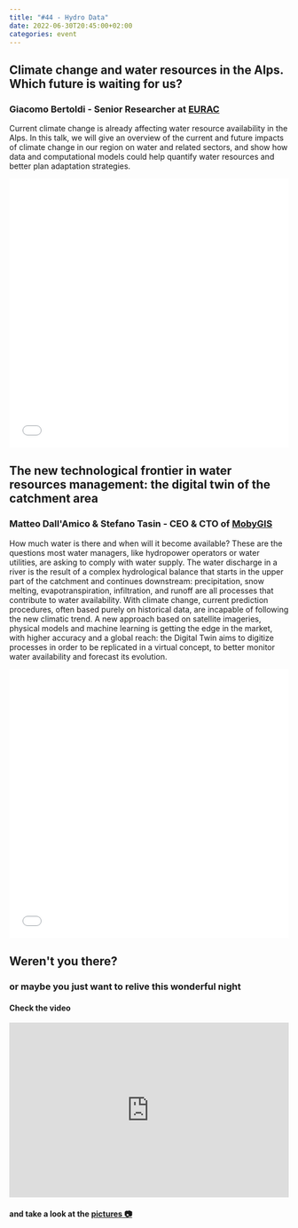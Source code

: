 ```yaml
---
title: "#44 - Hydro Data"
date: 2022-06-30T20:45:00+02:00
categories: event
---
```


## Climate change and water resources in the Alps. Which future is waiting for us?

### Giacomo Bertoldi - Senior Researcher at [EURAC](//www.eurac.edu/en/institutes-centers/institute-for-alpine-environment)

Current climate change is already affecting water resource availability in the Alps. In this talk, we will give an overview of the current and future impacts of climate change in our region on water and related sectors, and show how data and computational models could help quantify water resources and better plan adaptation strategies.

<iframe src="//www.slideshare.net/slideshow/embed_code/key/BOqhxGvbNR9OuZ" width="100%" height="485" frameborder="0" marginwidth="0" marginheight="0" scrolling="no" allowfullscreen> </iframe>

## The new technological frontier in water resources management: the digital twin of the catchment area

### Matteo Dall'Amico & Stefano Tasin - CEO & CTO of [MobyGIS](//www.waterjade.com/en/mobygis-en/)

How much water is there and when will it become available? These are the questions most water managers, like hydropower operators or water utilities, are asking to comply with water supply. The water discharge in a river is the result of a complex hydrological balance that starts in the upper part of the catchment and continues downstream: precipitation, snow melting, evapotranspiration, infiltration, and runoff are all processes that contribute to water availability. With climate change, current prediction procedures, often based purely on historical data, are incapable of following the new climatic trend. A new approach based on satellite imageries, physical models and machine learning is getting the edge in the market, with higher accuracy and a global reach: the Digital Twin aims to digitize processes in order to be replicated in a virtual concept, to better monitor water availability and forecast its evolution.

<iframe src="//www.slideshare.net/slideshow/embed_code/key/mlIQgx4dleWRO0" width="100%" height="485" frameborder="0" marginwidth="0" marginheight="0" scrolling="no" allowfullscreen> </iframe>

## Weren't you there?

### or maybe you just want to relive this wonderful night

<section class="fb-links">

#### Check the video

<iframe width="100%" height="315" src="https://www.youtube.com/embed/ImMhdk7nfC8" frameborder="0" allow="accelerometer; autoplay; clipboard-write; encrypted-media; gyroscope; picture-in-picture" allowfullscreen></iframe>

#### and take a look at the <a id="fb_photo_album" class="btn-facebook" target="_blank" href="//bit.ly/ST44-p">pictures &#128247;</a>

</section>
